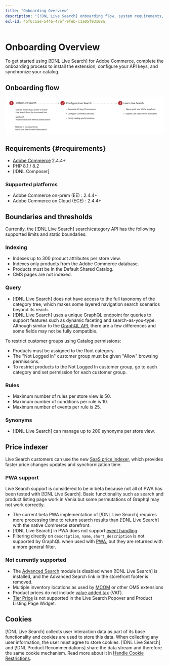 ```yaml
---
title: "Onboarding Overview"
description: "[!DNL Live Search] onboarding flow, system requirements, boundaries, and limitations"
exl-id: 45f6c1ae-544b-47ef-9feb-c1a05f93108a
---
```

# Onboarding Overview

To get started using [!DNL Live Search] for Adobe Commerce, complete the onboarding process to install the extension, configure your API keys, and synchronize your catalog.

## Onboarding flow

![[!DNL Live Search] onboarding diagram](assets/onboarding-flow.svg)

## Requirements {#requirements}

* [Adobe Commerce](https://business.adobe.com/products/magento/magento-commerce.html) 2.4.4+
* PHP 8.1 / 8.2
* [!DNL Composer]

### Supported platforms

* Adobe Commerce on-prem (EE) : 2.4.4+
* Adobe Commerce on Cloud (ECE) : 2.4.4+

## Boundaries and thresholds

Currently, the [!DNL Live Search] search/category API has the following supported limits and static boundaries:

### Indexing

* Indexes up to 300 product attributes per store view.
* Indexes only products from the Adobe Commerce database.
* Products must be in the Default Shared Catalog.
* CMS pages are not indexed.

### Query

* [!DNL Live Search] does not have access to the full taxonomy of the category tree, which makes some layered navigation search scenarios beyond its reach.
* [!DNL Live Search] uses a unique GraphQL endpoint for queries to support features such as dynamic faceting and search-as-you-type. Although similar to the [GraphQL API](https://developer.adobe.com/commerce/webapi/graphql/), there are a few differences and some fields may not be fully compatible.

To restrict customer groups using Catalog permissions:

* Products must be assigned to the Root category.
* The "Not Logged in" customer group must be given "Allow" browsing permissions.
* To restrict products to the Not Logged In customer group, go to each category and set permission for each customer group.

### Rules

* Maximum number of rules per store view is 50.
* Maximum number of conditions per rule is 10.
* Maximum number of events per rule is 25.

### Synonyms

* [!DNL Live Search] can manage up to 200 synonyms per store view.

## Price indexer

Live Search customers can use the new [SaaS price indexer](../price-index/index.md), which provides faster price changes updates and synchornization time.

### PWA support

Live Search support is considered to be in beta because not all of PWA has been tested with [!DNL Live Search]. Basic functionality such as search and product listing page work in Venia but some permutations of Graphql may not work correctly.

* The current beta PWA implementation of [!DNL Live Search] requires more processing time to return search results than [!DNL Live Search] with the native Commerce storefront.
* [!DNL Live Search] in PWA  does not support [event handling](https://developer.adobe.com/commerce/services/shared-services/storefront-events/sdk/).
* Filtering directly on `description`, `name`, `short_description` is not supported by GraphQL when used with [PWA](https://developer.adobe.com/commerce/pwa-studio/), but they are returned with a more general filter.

### Not currently supported

* The [Advanced Search](https://experienceleague.adobe.com/docs/commerce-admin/catalog/catalog/search/search.html#advanced-search) module is disabled when [!DNL Live Search] is installed, and the Advanced Search link in the storefront footer is removed.
* Multiple inventory locations as used by [MCOM](https://experienceleague.adobe.com/docs/commerce-admin/systems/integrations/mcom.html) or other OMS extensions
* Product prices do not include [value added tax](https://experienceleague.adobe.com/docs/commerce-admin/stores-sales/site-store/taxes/vat.html) (VAT).
* [Tier Price](https://experienceleague.adobe.com/docs/commerce-admin/catalog/products/pricing/product-price-tier.html) is not supported in the Live Search Popover and Product Listing Page Widget.

## Cookies

[!DNL Live Search] collects user interaction data as part of its base functionality and cookies are used to store this data. When collecting any user information, the user must agree to store cookies. [!DNL Live Search] and [!DNL Product Recommendations] share the data stream and therefore the same cookie mechanism. Read more about it in [Handle Cookie Restrictions](https://experienceleague.adobe.com/docs/commerce-merchant-services/product-recommendations/developer/setting-cookie.html).
